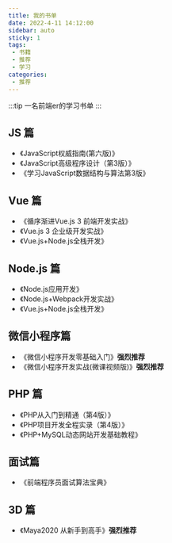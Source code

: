 ```yaml
---
title: 我的书单
date: 2022-4-11 14:12:00
sidebar: auto
sticky: 1
tags:
 - 书籍
 - 推荐
 - 学习
categories: 
 - 推荐
---
```


:::tip
一名前端er的学习书单
:::

<!-- more -->

## JS 篇

- 《JavaScript权威指南(第六版)》
- 《JavaScript高级程序设计（第3版）》
- 《学习JavaScript数据结构与算法第3版》

## Vue 篇

- 《循序渐进Vue.js 3 前端开发实战》
- 《Vue.js 3 企业级开发实战》
- 《Vue.js+Node.js全栈开发》

## Node.js 篇

- 《Node.js应用开发》
- 《Node.js+Webpack开发实战》
- 《Vue.js+Node.js全栈开发》

## 微信小程序篇

- 《微信小程序开发零基础入门》**强烈推荐**
- 《微信小程序开发实战(微课视频版)》**强烈推荐**

## PHP 篇

- 《PHP从入门到精通（第4版）》
- 《PHP项目开发全程实录（第4版）》
- 《PHP+MySQL动态网站开发基础教程》

## 面试篇

- 《前端程序员面试算法宝典》

## 3D 篇

- 《Maya2020 从新手到高手》**强烈推荐**